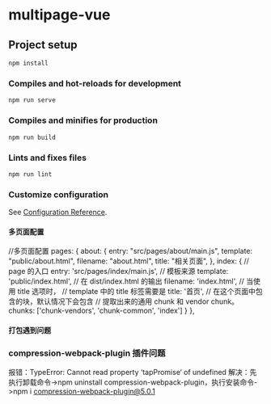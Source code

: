 # multipage-vue

## Project setup

```
npm install
```

### Compiles and hot-reloads for development

```
npm run serve
```

### Compiles and minifies for production

```
npm run build
```

### Lints and fixes files

```
npm run lint
```

### Customize configuration

See [Configuration Reference](https://cli.vuejs.org/config/).

####

####

#### 多页面配置

//多页面配置
pages: {
about: {
entry: "src/pages/about/main.js",
template: "public/about.html",
filename: "about.html",
title: "相关页面",
},
index: {
// page 的入口
entry: 'src/pages/index/main.js',
// 模板来源
template: 'public/index.html',
// 在 dist/index.html 的输出
filename: 'index.html',
// 当使用 title 选项时，
// template 中的 title 标签需要是 <title><%= htmlWebpackPlugin.options.title %></title>
title: '首页',
// 在这个页面中包含的块，默认情况下会包含
// 提取出来的通用 chunk 和 vendor chunk。
chunks: ['chunk-vendors', 'chunk-common', 'index']
}
},

####

####

#### 打包遇到问题

### compression-webpack-plugin 插件问题

报错：TypeError: Cannot read property ‘tapPromise‘ of undefined
解决：先执行卸载命令->npm uninstall compression-webpack-plugin，执行安装命令->npm i compression-webpack-plugin@5.0.1

####

####
